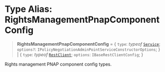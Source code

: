 # Type Alias: RightsManagementPnapComponentConfig

> **RightsManagementPnapComponentConfig** = \{ `type`: *typeof* [`Service`](../variables/RightsManagementPnapComponentType.md#service); `options?`: `IPolicyNegotiationAdminPointServiceConstructorOptions`; \} \| \{ `type`: *typeof* [`RestClient`](../variables/RightsManagementPnapComponentType.md#restclient); `options`: `IBaseRestClientConfig`; \}

Rights management PNAP component config types.
